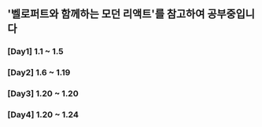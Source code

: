 ## '벨로퍼트와 함께하는 모던 리액트'를 참고하여 공부중입니다
### [Day1] 1.1 ~ 1.5
### [Day2] 1.6 ~ 1.19
### [Day3] 1.20 ~ 1.20
### [Day4] 1.20 ~ 1.24
